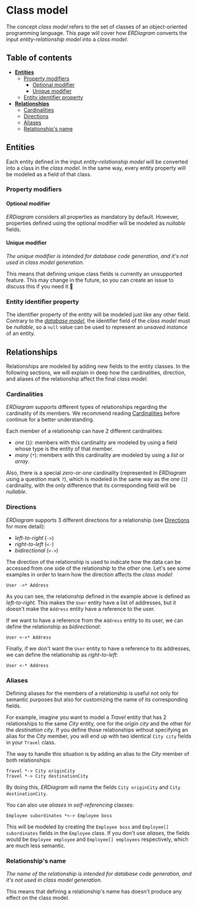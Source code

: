 # Class model

The concept _class model_ refers to the set of classes of an object-oriented programming language. This page will cover
how _ERDiagram_ converts the input _entity-relationship model_ into a _class model_.

## Table of contents

* **[Entities](#entities)**
    + [Property modifiers](#property-modifiers)
        + [Optional modifier](#optional-modifier)
        + [Unique modifier](#unique-modifier)
    + [Entity identifier property](#entity-identifier-property)
* **[Relationships](#relationships)**
    + [Cardinalities](#cardinalities)
    + [Directions](#directions)
    + [Aliases](#aliases)
    + [Relationship's name](#relationships-name)

## Entities

Each entity defined in the input _entity-relationship model_ will be converted into a class in the _class model_. In the
same way, every entity property will be modeled as a field of that class.

### Property modifiers

#### Optional modifier

_ERDiagram_ considers all properties as mandatory by default. However, properties defined using the optional modifier
will be modeled as _nullable_ fields.

#### Unique modifier

_The unique modifier is intended for database code generation, and it's not used in class model generation._

This means that defining unique class fields is currently an unsupported feature. This may change in the future, so you
can create an issue to discuss this if you need it :slightly_smiling_face:

### Entity identifier property

The identifier property of the entity will be modeled just like any other field. Contrary to the
_[database model](Database_model.md#entity-identifier-property)_, the identifier field of the _class model_ must be
_nullable_, so a `null` value can be used to represent an _unsaved instance_ of an entity.

## Relationships

Relationships are modeled by adding new fields to the entity classes. In the following sections, we will explain in deep
how the cardinalities, direction, and aliases of the relationship affect the final _class model_.

### Cardinalities

_ERDiagram_ supports different types of relationships regarding the cardinality of its members. We recommend reading
[Cardinalities](ERDiagram_language.md#cardinalities) before continue for a better understanding.

Each member of a relationship can have 2 different cardinalities:

* _one_ (`1`): members with this cardinality are modeled by using a field whose type is the entity of that member.
* _many_ (`*`): members with this cardinality are modeled by using a _list_ or _array_.

Also, there is a special _zero-or-one_ cardinality (represented in _ERDiagram_ using a question mark `?`), which is
modeled in the same way as the _one_ (`1`) cardinality, with the only difference that its corresponding field will be
_nullable_.

### Directions

_ERDiagram_ supports 3 different directions for a relationship (see
[Directions](ERDiagram_language.md#directions) for more detail):

* _left-to-right_ (`->`)
* _right-to-left_ (`<-`)
* _bidirectional_ (`<->`)

The direction of the relationship is used to indicate how the data can be accessed from one side of the relationship to
the other one. Let's see some examples in order to learn how the direction affects the _class model_:

```erdiagram
User ->* Address
```

As you can see, the relationship defined in the example above is defined as _left-to-right_. This makes the `User`
entity have a list of addresses, but it doesn't make the `Address` entity have a reference to the user.

If we want to have a reference from the `Address` entity to its user, we can define the relationship as _bidirectional_:

```erdiagram
User <->* Address
```

Finally, if we don't want the `User` entity to have a reference to its addresses, we can define the relationship as
_right-to-left_:

```erdiagram
User <-* Address
```

### Aliases

Defining aliases for the members of a relationship is useful not only for semantic purposes but also for customizing the
name of its corresponding fields.

For example, imagine you want to model a _Travel_ entity that has 2 relationships to the same _City_ entity, one for
the _origin city_ and the other for the _destination city_. If you define those relationships without specifying an
alias for the _City_ member, you will end up with two identical `City city` fields in your `Travel` class.

The way to handle this situation is by adding an alias to the _City_ member of both relationships:

```erdiagram
Travel *-> City originCity
Travel *-> City destinationCity
```

By doing this, _ERDiagram_ will name the fields `City originCity` and `City destinationCity`.

You can also use _aliases_ in _self-referencing_ classes:

```erdiagram
Employee subordinates *<-> Employee boss
```

This will be modeled by creating the `Employee boss` and `Employee[] subordinates` fields in the `Employee` class. If
you don't use _aliases_, the fields would be `Employee employee` and `Employee[] employees` respectively, which are much
less semantic.

### Relationship's name

_The name of the relationship is intended for database code generation, and it's not used in class model generation._

This means that defining a relationship's name has doesn't produce any effect on the class model.
